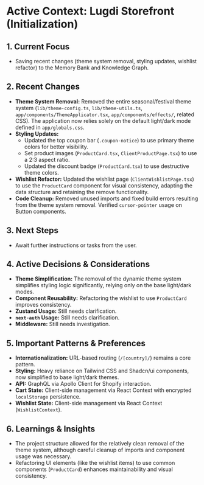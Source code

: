 # Active Context: Lugdi Storefront (Initialization)

## 1. Current Focus

- Saving recent changes (theme system removal, styling updates, wishlist refactor) to the Memory Bank and Knowledge Graph.

## 2. Recent Changes

- **Theme System Removal:** Removed the entire seasonal/festival theme system (`lib/theme-config.ts`, `lib/theme-utils.ts`, `app/components/ThemeApplicator.tsx`, `app/components/effects/`, related CSS). The application now relies solely on the default light/dark mode defined in `app/globals.css`.
- **Styling Updates:**
  - Updated the top coupon bar (`.coupon-notice`) to use primary theme colors for better visibility.
  - Set product images (`ProductCard.tsx`, `ClientProductPage.tsx`) to use a 2:3 aspect ratio.
  - Updated the discount badge (`ProductCard.tsx`) to use destructive theme colors.
- **Wishlist Refactor:** Updated the wishlist page (`ClientWishlistPage.tsx`) to use the `ProductCard` component for visual consistency, adapting the data structure and retaining the remove functionality.
- **Code Cleanup:** Removed unused imports and fixed build errors resulting from the theme system removal. Verified `cursor-pointer` usage on Button components.

## 3. Next Steps

- Await further instructions or tasks from the user.

## 4. Active Decisions & Considerations

- **Theme Simplification:** The removal of the dynamic theme system simplifies styling logic significantly, relying only on the base light/dark modes.
- **Component Reusability:** Refactoring the wishlist to use `ProductCard` improves consistency.
- **Zustand Usage:** Still needs clarification.
- **`next-auth` Usage:** Still needs clarification.
- **Middleware:** Still needs investigation.

## 5. Important Patterns & Preferences

- **Internationalization:** URL-based routing (`/[country]/`) remains a core pattern.
- **Styling:** Heavy reliance on Tailwind CSS and Shadcn/ui components, now simplified to base light/dark themes.
- **API:** GraphQL via Apollo Client for Shopify interaction.
- **Cart State:** Client-side management via React Context with encrypted `localStorage` persistence.
- **Wishlist State:** Client-side management via React Context (`WishlistContext`).

## 6. Learnings & Insights

- The project structure allowed for the relatively clean removal of the theme system, although careful cleanup of imports and component usage was necessary.
- Refactoring UI elements (like the wishlist items) to use common components (`ProductCard`) enhances maintainability and visual consistency.

